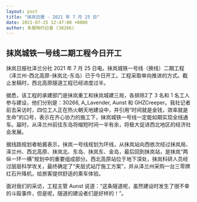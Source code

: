 ```yaml
---
layout: post
title: "抹岚日报 - 2021 年 7 月 25 日"
date: 2021-07-25 12:47:00 +0800
author: 本报特约记者 (30266)
---
```


## 抹岚城铁一号线二期工程今日开工

抹岚日报社泽兰分社 2021 年 7 月 25 日电。抹岚城铁一号线（换线）二期工程（泽兰州-西北高原-抹岚北-东岛）已于今日开工。工程采取单向推进的方式。截止发稿时，西北高原隧道工程已经进度过半。

据悉，该工程的承建部门是抹岚重工和抹岚城建三局，各排除2了 3 名和 1 名工人参与建设，他们分别是：30266, A_Lavender, Aunst 和 GHZCreeper。我社记者前去采访时，四位工人正在热火朝天地建设中，并引用“时间就是金钱，效率就是生命”的口号，表示在齐心协力的施工下，抹岚城铁一号线一定能如期实现全线通车。届时，从泽兰州前往东岛将缩短时间一半有余，将极大促进西北地区的经济社会发展。

据线路规划者帕酱表示，抹岚一号线规划为环线，从抹岚站向西依次经过抹岚局、泽兰州、西北高原、抹岚北、东岛、抹岚东、金岛，最后回到抹岚站，是抹岚“两纵一环一横”规划中的重要组成部分。西北高原站位于地下深处，抹岚科研人员经过层层科学攻关，最终确定了“夹层式站厅施工方案”，并从泽兰州采购一台三零牌红石升降机，给旅客提供舒适的乘车体验。

面对我们的采访，工程主管 Aunst 说道：“这条隧道呢，虽然建设时发生了很不幸的斗殴事件，但是呢，隧道的建设者们是好样的！”。
